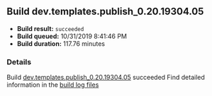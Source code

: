 ## Build dev.templates.publish_0.20.19304.05
- **Build result:** `succeeded`
- **Build queued:** 10/31/2019 8:41:46 PM
- **Build duration:** 117.76 minutes
### Details
Build [dev.templates.publish_0.20.19304.05](https://winappstudio.visualstudio.com/web/build.aspx?pcguid=a4ef43be-68ce-4195-a619-079b4d9834c2&builduri=vstfs%3a%2f%2f%2fBuild%2fBuild%2f31702) succeeded
Find detailed information in the [build log files]()
